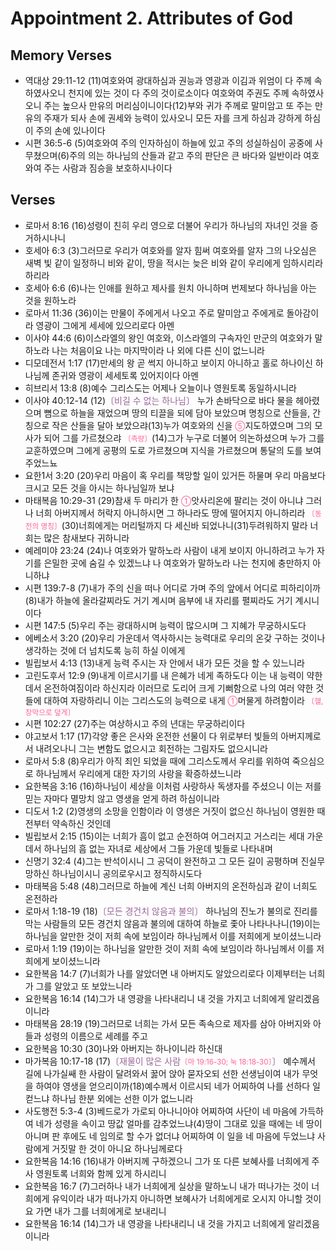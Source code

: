 #  Appointment 2. Attributes of God

## Memory Verses
- 역대상 29:11-12 (11)여호와여 광대하심과 권능과 영광과 이김과 위엄이 다 주께 속하였사오니 천지에 있는 것이 다 주의 것이로소이다 여호와여 주권도 주께 속하였사오니 주는 높으사 만유의 머리심이니이다(12)부와 귀가 주께로 말미암고 또 주는 만유의 주재가 되사 손에 권세와 능력이 있사오니 모든 자를 크게 하심과 강하게 하심이 주의 손에 있나이다
- 시편 36:5-6 (5)여호와여 주의 인자하심이 하늘에 있고 주의 성실하심이 공중에 사무쳤으며(6)주의 의는 하나님의 산들과 같고 주의 판단은 큰 바다와 일반이라 여호와여 주는 사람과 짐승을 보호하시나이다

## Verses
- 로마서 8:16 (16)성령이 친히 우리 영으로 더불어 우리가 하나님의 자녀인 것을 증거하시나니
- 호세아 6:3 (3)그러므로 우리가 여호와를 알자 힘써 여호와를 알자 그의 나오심은 새벽 빛 같이 일정하니 비와 같이, 땅을 적시는 늦은 비와 같이 우리에게 임하시리라 하리라
- 호세아 6:6 (6)나는 인애를 원하고 제사를 원치 아니하며 번제보다 하나님을 아는 것을 원하노라
- 로마서 11:36 (36)이는 만물이 주에게서 나오고 주로 말미암고 주에게로 돌아감이라 영광이 그에게 세세에 있으리로다 아멘
- 이사야 44:6 (6)이스라엘의 왕인 여호와, 이스라엘의 구속자인 만군의 여호와가 말하노라 나는 처음이요 나는 마지막이라 나 외에 다른 신이 없느니라
- 디모데전서 1:17 (17)만세의 왕 곧 썩지 아니하고 보이지 아니하고 홀로 하나이신 하나님께 존귀와 영광이 세세토록 있어지이다 아멘
- 히브리서 13:8 (8)예수 그리스도는 어제나 오늘이나 영원토록 동일하시니라
- 이사야 40:12-14 (12)<FONT COLOR="#996699">〔비길 수 없는 하나님〕</FONT> 누가 손바닥으로 바다 물을 헤아렸으며 뼘으로 하늘을 재었으며 땅의 티끌을 되에 담아 보았으며 명칭으로 산들을, 간칭으로 작은 산들을 달아 보았으랴(13)누가 여호와의 신을 <SMALL><FONT COLOR="#FF6095">⑤</FONT></SMALL>지도하였으며 그의 모사가 되어 그를 가르쳤으랴 <SMALL><FONT COLOR="#FF6095">〔측량〕</FONT></SMALL>(14)그가 누구로 더불어 의논하셨으며 누가 그를 교훈하였으며 그에게 공평의 도로 가르쳤으며 지식을 가르쳤으며 통달의 도를 보여 주었느뇨
- 요한1서 3:20 (20)우리 마음이 혹 우리를 책망할 일이 있거든 하물며 우리 마음보다 크시고 모든 것을 아시는 하나님일까 보냐
- 마태복음 10:29-31 (29)참새 두 마리가 한 <SMALL><FONT COLOR="#FF6095">①</FONT></SMALL>앗사리온에 팔리는 것이 아니냐 그러나 너희 아버지께서 허락지 아니하시면 그 하나라도 땅에 떨어지지 아니하리라 <SMALL><FONT COLOR="#FF6095">〔동전의 명칭〕</FONT></SMALL>(30)너희에게는 머리털까지 다 세신바 되었나니(31)두려워하지 말라 너희는 많은 참새보다 귀하니라
- 예레미야 23:24 (24)나 여호와가 말하노라 사람이 내게 보이지 아니하려고 누가 자기를 은밀한 곳에 숨길 수 있겠느냐 나 여호와가 말하노라 나는 천지에 충만하지 아니하냐
- 시편 139:7-8 (7)내가 주의 신을 떠나 어디로 가며 주의 앞에서 어디로 피하리이까(8)내가 하늘에 올라갈찌라도 거기 계시며 음부에 내 자리를 펼찌라도 거기 계시니이다
- 시편 147:5 (5)우리 주는 광대하시며 능력이 많으시며 그 지혜가 무궁하시도다
- 에베소서 3:20 (20)우리 가운데서 역사하시는 능력대로 우리의 온갖 구하는 것이나 생각하는 것에 더 넘치도록 능히 하실 이에게
- 빌립보서 4:13 (13)내게 능력 주시는 자 안에서 내가 모든 것을 할 수 있느니라
- 고린도후서 12:9 (9)내게 이르시기를 내 은혜가 네게 족하도다 이는 내 능력이 약한데서 온전하여짐이라 하신지라 이러므로 도리어 크게 기뻐함으로 나의 여러 약한 것들에 대하여 자랑하리니 이는 그리스도의 능력으로 내게 <SMALL><FONT COLOR="#FF6095">①</FONT></SMALL>머물게 하려함이라 <SMALL><FONT COLOR="#FF6095">〔헬, 장막으로 덮게〕</FONT></SMALL>
- 시편 102:27 (27)주는 여상하시고 주의 년대는 무궁하리이다
- 야고보서 1:17 (17)각양 좋은 은사와 온전한 선물이 다 위로부터 빛들의 아버지께로서 내려오나니 그는 변함도 없으시고 회전하는 그림자도 없으시니라
- 로마서 5:8 (8)우리가 아직 죄인 되었을 때에 그리스도께서 우리를 위하여 죽으심으로 하나님께서 우리에게 대한 자기의 사랑을 확증하셨느니라
- 요한복음 3:16 (16)하나님이 세상을 이처럼 사랑하사 독생자를 주셨으니 이는 저를 믿는 자마다 멸망치 않고 영생을 얻게 하려 하심이니라
- 디도서 1:2 (2)영생의 소망을 인함이라 이 영생은 거짓이 없으신 하나님이 영원한 때 전부터 약속하신 것인데
- 빌립보서 2:15 (15)이는 너희가 흠이 없고 순전하여 어그러지고 거스리는 세대 가운데서 하나님의 흠 없는 자녀로 세상에서 그들 가운데 빛들로 나타내며
- 신명기 32:4 (4)그는 반석이시니 그 공덕이 완전하고 그 모든 길이 공평하며 진실무망하신 하나님이시니 공의로우시고 정직하시도다
- 마태복음 5:48 (48)그러므로 하늘에 계신 너희 아버지의 온전하심과 같이 너희도 온전하라
- 로마서 1:18-19 (18)<FONT COLOR="#996699">〔모든 경건치 않음과 불의〕</FONT> 하나님의 진노가 불의로 진리를 막는 사람들의 모든 경건치 않음과 불의에 대하여 하늘로 좇아 나타나나니(19)이는 하나님을 알만한 것이 저희 속에 보임이라 하나님께서 이를 저희에게 보이셨느니라
- 로마서 1:19 (19)이는 하나님을 알만한 것이 저희 속에 보임이라 하나님께서 이를 저희에게 보이셨느니라
- 요한복음 14:7 (7)너희가 나를 알았더면 내 아버지도 알았으리로다 이제부터는 너희가 그를 알았고 또 보았느니라
- 요한복음 16:14 (14)그가 내 영광을 나타내리니 내 것을 가지고 너희에게 알리겠음이니라
- 마태복음 28:19 (19)그러므로 너희는 가서 모든 족속으로 제자를 삼아 아버지와 아들과 성령의 이름으로 세례를 주고
- 요한복음 10:30 (30)나와 아버지는 하나이니라 하신대
- 마가복음 10:17-18 (17)<FONT COLOR="#996699">〔재물이 많은 사람<SMALL><FONT COLOR="#FF6095">〔마 19:16-30; 눅 18:18-30〕</FONT></SMALL>〕</FONT> 예수께서 길에 나가실쌔 한 사람이 달려와서 꿇어 앉아 묻자오되 선한 선생님이여 내가 무엇을 하여야 영생을 얻으리이까(18)예수께서 이르시되 네가 어찌하여 나를 선하다 일컫느냐 하나님 한분 외에는 선한 이가 없느니라
- 사도행전 5:3-4 (3)베드로가 가로되 아나니아야 어찌하여 사단이 네 마음에 가득하여 네가 성령을 속이고 땅값 얼마를 감추었느냐(4)땅이 그대로 있을 때에는 네 땅이 아니며 판 후에도 네 임의로 할 수가 없더냐 어찌하여 이 일을 네 마음에 두었느냐 사람에게 거짓말 한 것이 아니요 하나님께로다
- 요한복음 14:16 (16)내가 아버지께 구하겠으니 그가 또 다른 보혜사를 너희에게 주사 영원토록 너희와 함께 있게 하시리니
- 요한복음 16:7 (7)그러하나 내가 너희에게 실상을 말하노니 내가 떠나가는 것이 너희에게 유익이라 내가 떠나가지 아니하면 보혜사가 너희에게로 오시지 아니할 것이요 가면 내가 그를 너희에게로 보내리니
- 요한복음 16:14 (14)그가 내 영광을 나타내리니 내 것을 가지고 너희에게 알리겠음이니라
